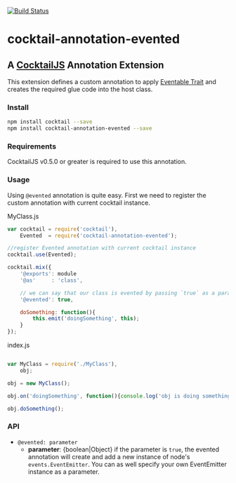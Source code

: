 [![Build Status](https://travis-ci.org/CocktailJS/cocktail-annotation-evented.png?branch=master)](https://travis-ci.org/CocktailJS/cocktail-annotation-evented)


# cocktail-annotation-evented
## A [CocktailJS](http://cocktailjs.github.io) Annotation Extension

This extension defines a custom annotation to apply [Eventable Trait](https://npmjs.org/package/cocktail-trait-eventable) and creates the required glue code into the host class.

### Install

````bash
npm install cocktail --save
npm install cocktail-annotation-evented --save
````

### Requirements

CocktailJS v0.5.0 or greater is required to use this annotation.


### Usage

Using `@evented` annotation is quite easy. First we need to register the custom annotation with current cocktail instance.

MyClass.js

````javascript
var cocktail = require('cocktail'),
    Evented  = require('cocktail-annotation-evented');

//register Evented annotation with current cocktail instance
cocktail.use(Evented);

cocktail.mix({
    '@exports': module
    '@as'     : 'class',

    // we can say that our class is evented by passing `true` as a param
    '@evented': true,

    doSomething: function(){
        this.emit('doingSomething', this);
    } 
});
````

index.js
````javascript

var MyClass = require('./MyClass'),
    obj;

obj = new MyClass();

obj.on('doingSomething', function(){console.log('obj is doing something!');});

obj.doSomething();

````

### API

- `@evented: parameter`
    - **parameter**: {boolean|Object} if the parameter is `true`, the evented annotation will create and add a new instance of node's `events.EventEmitter`. You can as well specify your own EventEmitter instance as a parameter.


